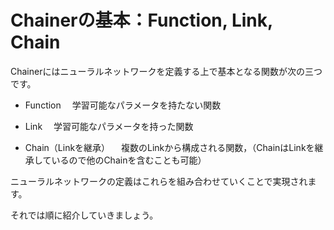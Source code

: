 # Chainerの基本：Function, Link, Chain

Chainerにはニューラルネットワークを定義する上で基本となる関数が次の三つです。

* Function
　学習可能なパラメータを持たない関数

* Link
　学習可能なパラメータを持った関数

* Chain（Linkを継承）
　複数のLinkから構成される関数，（ChainはLinkを継承しているので他のChainを含むことも可能）

ニューラルネットワークの定義はこれらを組み合わせていくことで実現されます。

それでは順に紹介していきましょう。


